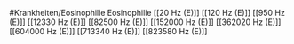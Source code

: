 #Krankheiten/Eosinophilie
Eosinophilie
[[20 Hz (E)]]
[[120 Hz (E)]]
[[950 Hz (E)]]
[[12330 Hz (E)]]
[[82500 Hz (E)]]
[[152000 Hz (E)]]
[[362020 Hz (E)]]
[[604000 Hz (E)]]
[[713340 Hz (E)]]
[[823580 Hz (E)]]
